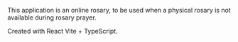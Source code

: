 This application is an online rosary, to be used when a physical rosary is not available during rosary prayer.

Created with React Vite + TypeScript.
